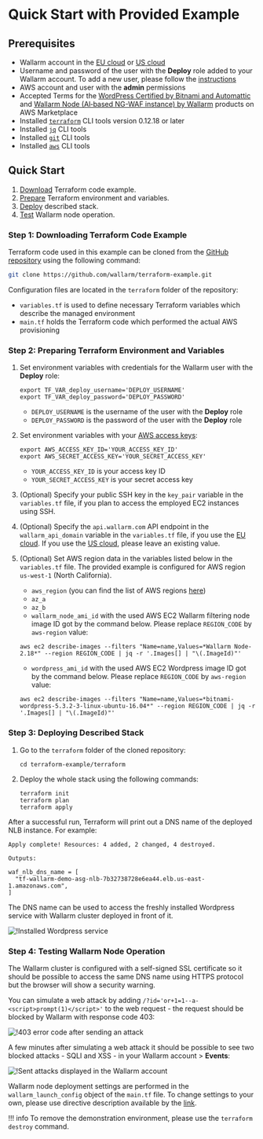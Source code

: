 # Quick Start with Provided Example

## Prerequisites

* Wallarm account in the [EU cloud](https://my.wallarm.com/) or [US cloud](https://us1.my.wallarm.com/)
* Username and password of the user with the **Deploy** role added to your Wallarm account. To add a new user, please follow the [instructions](../../../../user-guides/settings/users.md#create-a-user)
* AWS account and user with the **admin** permissions
* Accepted Terms for the [WordPress Certified by Bitnami and Automattic](https://aws.amazon.com/marketplace/server/procurement?productId=7d426cb7-9522-4dd7-a56b-55dd8cc1c8d0) and [Wallarm Node (AI‑based NG-WAF instance) by Wallarm](https://aws.amazon.com/marketplace/server/procurement?productId=34faafd7-601d-43ac-8d22-3f2d839028c5) products on AWS Marketplace
* Installed [`terraform`](https://learn.hashicorp.com/terraform/getting-started/install.html) CLI tools version 0.12.18 or later
* Installed [`jq`](https://stedolan.github.io/jq/download/) CLI tools
* Installed [`git`](https://git-scm.com/book/en/v2/Getting-Started-Installing-Git) CLI tools
* Installed [`aws`](https://docs.aws.amazon.com/cli/latest/userguide/cli-chap-install.html) CLI tools

## Quick Start

1. [Download](#step-1-downloading-terraform-code-example) Terraform code example.
2. [Prepare](#step-2-preparing-terraform-environment-and-variables) Terraform environment and variables.
3. [Deploy](#step-3-deploying-described-stack) described stack.
4. [Test](#step-4-testing-wallarm-node-operation) Wallarm node operation.

### Step 1: Downloading Terraform Code Example

Terraform code used in this example can be cloned from the [GitHub repository](https://github.com/wallarm/terraform-example) using the following command:

``` bash
git clone https://github.com/wallarm/terraform-example.git
```

Configuration files are located in the `terraform` folder of the repository:

* `variables.tf` is used to define necessary Terraform variables which describe the managed environment
* `main.tf` holds the Terraform code which performed the actual AWS provisioning

### Step 2: Preparing Terraform Environment and Variables

1. Set environment variables with credentials for the Wallarm user with the **Deploy** role:
    ```
    export TF_VAR_deploy_username='DEPLOY_USERNAME'
    export TF_VAR_deploy_password='DEPLOY_PASSWORD'
    ```
    * `DEPLOY_USERNAME` is the username of the user with the **Deploy** role
    * `DEPLOY_PASSWORD` is the password of the user with the **Deploy** role
2. Set environment variables with your [AWS access keys](https://docs.aws.amazon.com/general/latest/gr/aws-sec-cred-types.html#access-keys-and-secret-access-keys):
    ```
    export AWS_ACCESS_KEY_ID='YOUR_ACCESS_KEY_ID'
    export AWS_SECRET_ACCESS_KEY='YOUR_SECRET_ACCESS_KEY'
    ```
    * `YOUR_ACCESS_KEY_ID` is your access key ID
    * `YOUR_SECRET_ACCESS_KEY` is your secret access key
3. (Optional) Specify your public SSH key in the `key_pair` variable in the `variables.tf` file, if you plan to access the employed EC2 instances using SSH.
4. (Optional) Specify the `api.wallarm.com` API endpoint in the `wallarm_api_domain` variable in the `variables.tf` file, if you use the [EU cloud](../../../../about-wallarm-waf/overview.md#eu-cloud). If you use the [US cloud](../../../../about-wallarm-waf/overview.md#us-cloud), please leave an existing value.
5. (Optional) Set AWS region data in the variables listed below in the `variables.tf` file. The provided example is configured for AWS region `us-west-1` (North California).
    * `aws_region` (you can find the list of AWS regions [here](https://docs.aws.amazon.com/AmazonRDS/latest/UserGuide/Concepts.RegionsAndAvailabilityZones.html))
    * `az_a`
    * `az_b`
    * `wallarm_node_ami_id` with the used AWS EC2 Wallarm filtering node image ID got by the command below. Please replace `REGION_CODE` by `aws-region` value:
    ```
    aws ec2 describe-images --filters "Name=name,Values=*Wallarm Node-2.18*" --region REGION_CODE | jq -r '.Images[] | "\(.ImageId)"'
    ```

    * `wordpress_ami_id` with the used AWS EC2 Wordpress image ID got by the command below. Please replace `REGION_CODE` by `aws-region` value:
    ```
    aws ec2 describe-images --filters "Name=name,Values=*bitnami-wordpress-5.3.2-3-linux-ubuntu-16.04*" --region REGION_CODE | jq -r '.Images[] | "\(.ImageId)"'
    ```

### Step 3: Deploying Described Stack

1. Go to the `terraform` folder of the cloned repository:
    ```
    cd terraform-example/terraform
    ```
2. Deploy the whole stack using the following commands:

    ```
    terraform init
    terraform plan
    terraform apply
    ```

After a successful run, Terraform will print out a DNS name of the deployed NLB instance. For example:

```
Apply complete! Resources: 4 added, 2 changed, 4 destroyed.

Outputs:

waf_nlb_dns_name = [
  "tf-wallarm-demo-asg-nlb-7b32738728e6ea44.elb.us-east-1.amazonaws.com",
]
```

The DNS name can be used to access the freshly installed Wordpress service with Wallarm cluster deployed in front of it.

![!Installed Wordpress service](../../../../images/admin-guides/configuration-guides/terraform-guide/opened-dns-wordress.png)

### Step 4: Testing Wallarm Node Operation

The Wallarm cluster is configured with a self-signed SSL certificate so it should be possible to access the same DNS name using HTTPS protocol but the browser will show a security warning.

You can simulate a web attack by adding `/?id='or+1=1--a-<script>prompt(1)</script>'` to the web request - the request should be blocked by Wallarm with response code 403:

![!403 error code after sending an attack](../../../../images/admin-guides/configuration-guides/terraform-guide/attacked-source.png)

A few minutes after simulating a web attack it should be possible to see two blocked attacks - SQLI and XSS - in your Wallarm account > **Events**:

![!Sent attacks displayed in the Wallarm account](../../../../images/admin-guides/configuration-guides/terraform-guide/wallarm-account-with-attacks.png)

Wallarm node deployment settings are performed in the `wallarm_launch_config` object of the `main.tf` file. To change settings to your own, please use directive description available by the [link](../../../configure-parameters-en.md).

!!! info
    To remove the demonstration environment, please use the `terraform destroy` command.